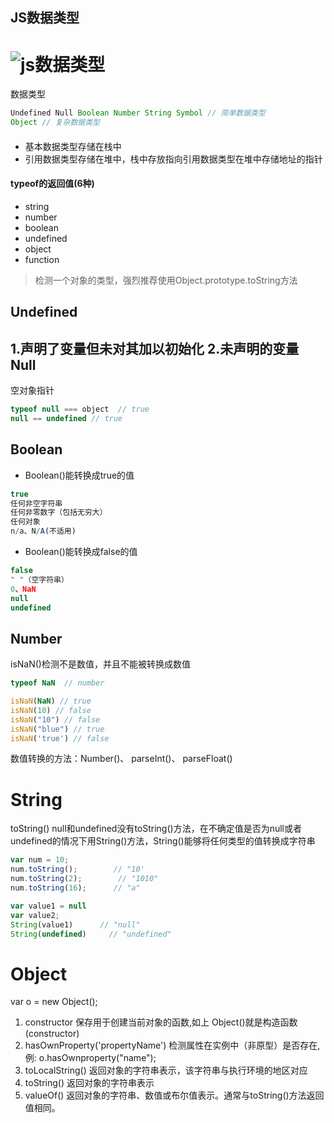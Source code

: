 ## JS数据类型

![js数据类型](https://github.com/bearnew/picture/blob/master/mardown/2019-05-04%20js-type/%E5%BE%AE%E4%BF%A1%E5%9B%BE%E7%89%87_20190504204011.jpg?raw=true)
====
数据类型
```javascript
Undefined Null Boolean Number String Symbol // 简单数据类型
Object // 复杂数据类型
```
####
* 基本数据类型存储在栈中
* 引用数据类型存储在堆中，栈中存放指向引用数据类型在堆中存储地址的指针
#### typeof的返回值(6种)
* string
* number
* boolean
* undefined
* object
* function
> 检测一个对象的类型，强烈推荐使用Object.prototype.toString方法

Undefined
----
1.声明了变量但未对其加以初始化
2.未声明的变量
Null
----
空对象指针

```javascript
typeof null === object  // true
null == undefined // true
```

Boolean
----

 - Boolean()能转换成true的值

```javascript
true
任何非空字符串
任何非零数字（包括无穷大）
任何对象
n/a、N/A(不适用)   
```

 - Boolean()能转换成false的值

```javascript
false
" "（空字符串）
0、NaN
null
undefined
```

Number
----
isNaN()检测不是数值，并且不能被转换成数值
```javascript
typeof NaN  // number

isNaN(NaN) // true
isNaN(10) // false
isNaN("10") // false
isNaN("blue") // true
isNaN('true') // false
```
数值转换的方法：Number()、 parseInt()、 parseFloat()

String
====
toString()
null和undefined没有toString()方法，在不确定值是否为null或者undefined的情况下用String()方法，String()能够将任何类型的值转换成字符串
```javascript
var num = 10;
num.toString();        // "10'
num.toString(2);        // "1010"
num.toString(16);      // "a"

var value1 = null
var value2;
String(value1)      // "null"
String(undefined)     // "undefined"
```

Object
====
var o = new Object();

 1. constructor 
保存用于创建当前对象的函数,如上 Object()就是构造函数(constructor)
 2. hasOwnProperty('propertyName')
检测属性在实例中（非原型）是否存在,例: o.hasOwnproperty("name");
 3. toLocalString()
返回对象的字符串表示，该字符串与执行环境的地区对应
4. toString()
返回对象的字符串表示
5. valueOf()
返回对象的字符串、数值或布尔值表示。通常与toString()方法返回值相同。
